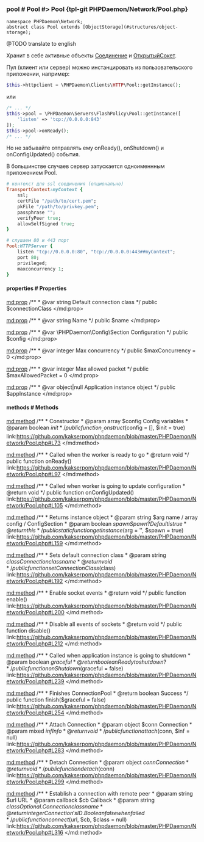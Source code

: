 ### pool # Pool #> Pool {tpl-git PHPDaemon/Network/Pool.php}

```php:p
namespace PHPDaemon\Network;
abstract class Pool extends [ObjectStorage](#structures/object-storage);
```

@TODO translate to english

Хранит в себе активные объекты [Соединение](#network/connection) и [ОткрытыйСокет](#network/boundsocket).

Пул (клиент или сервер) можно инстанцировать из пользовательского приложении, например:

```php
$this->httpclient = \PHPDaemon\Clients\HTTP\Pool::getInstance();
```

или

```php
/* ... */
$this->pool = \PHPDaemon\Servers\FlashPolicy\Pool::getInstance([
    'listen' => 'tcp://0.0.0.0:843'
]);
$this->pool->onReady();
/* ... */
```

Но не забывайте отправлять ему onReady(), onShutdown() и onConfigUpdated() события.

В большинстве случаев сервер запускается одноименнным приложением Pool.

```ruby
# контекст для ssl соединения (опционально)
TransportContext:myContext {
    ssl;
    certFile "/path/to/cert.pem";
    pkFile "/path/to/privkey.pem";
    passphrase "";
    verifyPeer true;
    allowSelfSigned true;
}

# слушаем 80 и 443 порт
Pool:HTTPServer {
    listen "tcp://0.0.0.0:80", "tcp://0.0.0.0:443##myContext";
    port 80;
    privileged;
    maxconcurrency 1;
}
```

<!-- include-namespace path="\PHPDaemon\Network\Pool" level="" access="" -->
#### properties # Properties

<md:prop>
/**
	 * @var string Default connection class
	 */
public $connectionClass
</md:prop>

<md:prop>
/**
	 * @var string Name
	 */
public $name
</md:prop>

<md:prop>
/**
	 * @var \PHPDaemon\Config\Section Configuration
	 */
public $config
</md:prop>

<md:prop>
/**
	 * @var integer Max concurrency
	 */
public $maxConcurrency = 0
</md:prop>

<md:prop>
/**
	 * @var integer Max allowed packet
	 */
public $maxAllowedPacket = 0
</md:prop>

<md:prop>
/**
	 * @var object|null Application instance object
	 */
public $appInstance
</md:prop>

<div class="clearboth"></div>

#### methods # Methods

<md:method>
/**
	 * Constructor
	 * @param array   $config Config variables
	 * @param boolean $init
	 */
public function __construct($config = [], $init = true)
link:https://github.com/kakserpom/phpdaemon/blob/master/PHPDaemon/Network/Pool.php#L73
</md:method>

<md:method>
/**
	 * Called when the worker is ready to go
	 * @return void
	 */
public function onReady()
link:https://github.com/kakserpom/phpdaemon/blob/master/PHPDaemon/Network/Pool.php#L97
</md:method>

<md:method>
/**
	 * Called when worker is going to update configuration
	 * @return void
	 */
public function onConfigUpdated()
link:https://github.com/kakserpom/phpdaemon/blob/master/PHPDaemon/Network/Pool.php#L105
</md:method>

<md:method>
/**
	 * Returns instance object
	 * @param  string  $arg   name / array config / ConfigSection
	 * @param  boolean $spawn Spawn? Default is true
	 * @return this
	 */
public static function getInstance($arg = '', $spawn = true)
link:https://github.com/kakserpom/phpdaemon/blob/master/PHPDaemon/Network/Pool.php#L159
</md:method>

<md:method>
/**
	 * Sets default connection class
	 * @param  string $class Connection class name
	 * @return void
	 */
public function setConnectionClass($class)
link:https://github.com/kakserpom/phpdaemon/blob/master/PHPDaemon/Network/Pool.php#L192
</md:method>

<md:method>
/**
	 * Enable socket events
	 * @return void
	 */
public function enable()
link:https://github.com/kakserpom/phpdaemon/blob/master/PHPDaemon/Network/Pool.php#L200
</md:method>

<md:method>
/**
	 * Disable all events of sockets
	 * @return void
	 */
public function disable()
link:https://github.com/kakserpom/phpdaemon/blob/master/PHPDaemon/Network/Pool.php#L212
</md:method>

<md:method>
/**
	 * Called when application instance is going to shutdown
	 * @param  boolean $graceful
	 * @return boolean Ready to shutdown?
	 */
public function onShutdown($graceful = false)
link:https://github.com/kakserpom/phpdaemon/blob/master/PHPDaemon/Network/Pool.php#L239
</md:method>

<md:method>
/**
	 * Finishes ConnectionPool
	 * @return boolean Success
	 */
public function finish($graceful = false)
link:https://github.com/kakserpom/phpdaemon/blob/master/PHPDaemon/Network/Pool.php#L254
</md:method>

<md:method>
/**
	 * Attach Connection
	 * @param  object $conn Connection
	 * @param  mixed  $inf  Info
	 * @return void
	 */
public function attach($conn, $inf = null)
link:https://github.com/kakserpom/phpdaemon/blob/master/PHPDaemon/Network/Pool.php#L283
</md:method>

<md:method>
/**
	 * Detach Connection
	 * @param  object $conn Connection
	 * @return void
	 */
public function detach($conn)
link:https://github.com/kakserpom/phpdaemon/blob/master/PHPDaemon/Network/Pool.php#L299
</md:method>

<md:method>
/**
	 * Establish a connection with remote peer
	 * @param  string   $url   URL
	 * @param  callback $cb    Callback
	 * @param  string   $class Optional. Connection class name
	 * @return integer         Connection's ID. Boolean false when failed
	 */
public function connect($url, $cb, $class = null)
link:https://github.com/kakserpom/phpdaemon/blob/master/PHPDaemon/Network/Pool.php#L316
</md:method>

<div class="clearboth"></div>


<!--/ include-namespace -->
